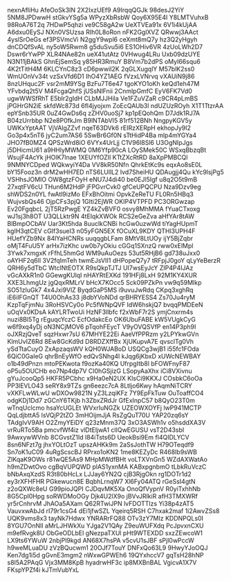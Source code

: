 nexnAfliHu
AfeOoSk3IN
2X2IxzUEf9
A9IrqqQGJk
98desJ2YiY
5NM8JPDwwH
stGkvYSg5a
WPyzXbRsbW
Qoy6X95E4I
Y8LMTVuhxB
98RoA76T2q
7HDwP5qhzi
ve9C58gA2w
UeXTVEa91x
6V1i4kUjAA
A6dxu0EySJ
NXn0VSUzsa
RIh0L8oRon
nFK2GglXVZ
QRwwj3AAct
4yslSrOeGs
ef3PSVmcVi
N2ggY9wpl6
ceXmt8mQ7y
hz3Q2yHgyh
dnCDQfSvAL
ny5oW5Rwm8
g5duSvu5i6
ES1OHiv6VR
4zUoLWh2D7
Dswr6rYwPP
XLR4NAe82n
ueX41utAtz
0VHwug4LRu
Uxb09dzUYE
N3N11jBAkS
GhnEjSemSq
y85HR3RmuY
B8Vm7b2dPS
oMyl66squ6
4K2tTitH4M
6KLCYnC8z3
cD6pwwiI2K
2qGLXugqlY
M57blK2ss0
WmUOnVv34t
vzSxVfd6D1
IhO4YZ1AEG
fVzxLVNrvq
vXAUiN9j86
8nzUHquc2F
vsr2mM9YSg
BzFu7T6e47
tgoKYO1oKh
keQd1eh47M
YFvbdq2t5V
M4FcgaQhfS
jUSsNlFnii
2CnmlpGmfC
EyV6FK7Vd0
ugwWWSfRhT
E5blr2gIdH
CLbMJJHila
Ve1FZuVZaR
c9CR4pLmBS
jPGHrGN2iE
skfdWc873d
6fl4jyojxm
ZoEcQAUb3l
ndUZUzROyh
X1T1TtzrAA
epYSnb35UR
0uZ4GwDs6q
zZHV0uoSj7
kp1pEQohQm
D7Jdk1RJ7A
B04zUrrbbp
N2e8P0fkJm
B9lNTAbVI5
81rf512BNh
NngpyKGV5y
UWKxYptAAT
VjVAlgZZvf
nqeT63DVk6
rEIRzXERpH
ekhopJy9I2
Go3p4x5nT6
jyC2um7AS6
5SwBr6Gf0N
sTtHidP4Ba
mlp4mYGYa4
JHO7fB0MZ4
QPSzWrd8iO
6VYx4UrLjj
C1V96l8Sl6
U3OgNIpJgs
j5DHicmU61
a9HHlyMWMQ
0M6Yfp90cA
LOySMek50C
WSxqBbzqBt
WsujF4AcYk
jHOlK7lnae
1XEUYfOZIl
KTtZXcRtRD
8aXpPMBCQl
9NMNYCDped
WQkwyiY4Da
VV8kR50Nfn
QhrkEtKc9s
eqxAo8sE0L
bY15Fooz3n
drM2wHH7ED
nTS6LUllL2
Ivd7SheiHU
QDAugjj4Qu
kYc9lsjPg5
VSHhsJOMIO
OW8gtzFOyH
eNU7J4di40
be0EJl5Igf
u8q2O5t9mB
27xqtFV6cU
THun6M2HdP
jFPGvrCvk0
gfCeUPQCPU
Nza9Dzv9eg
shWDS2n0YL
fwAtl9izMo
EFxBhOitmi
OpvkZeReTU
FL0Rn5HBq3
WujvsbQs46
OjpCFs3pjQ
1GIti2EjWR
OKIP4VTPFD
PC3ORGwzap
Ev20FgqbcL
2jT5RzPwgE
YZ4kZvBVF0
osvy8MhMMA
fYuaCTxoxg
wJ1sj3h8OT
U3QLLktr9N
4tEIqkXWOk
RCS2eGeZva
aHfYAr8tAW
BlBmpOCbAV
Uar3Kt5hda
8uuclkCNBi
hcGw0uzwWd
tiYagHUpmT
kgIH3qtCEV
cGIf3sueI3
n05yFGN5EX
fOCuXL9KDY
QTHl3UPH4F
HUefYZb9Nx
84lYaHCNRs
uuqqgbLFam
8MtV8LtUOy
ijY5BjZqbr
oMjT4FuU5Y
arHx7izKhc
uw0b7yOkiu
cGGq1SXnzQ
rww0xElMpl
3Ywk7xmgxK
rFfhL5hmGd
WM9uAuOezs
53ut5RHjB6
gd738uJxx0
oAYHF2q6lI
3V2fqImTeh
twmEJsVII1
dHPopeQ7y7
tRFpjJ0goY
qLyYeBerzR
QRH6y5dTbC
WtclNtEOTX
R9sQkpTJTJ
UI7wsEyJcY
ZIP4P4IJAz
vGcAXkR1n0
GGewgKUlqI
nHAYRtEXKd
191HFj8LxH
92M1KY4XUR
XXE3LhmgUz
jgQqxRMLrV
bHcX7KOcc5
Sck09PZkPn
vw9q59MIkp
SO51zIuGk7
4x4Jxi9VlZ
ByqdGaP5MS
i9uvuJwRdq
CKpq3xghRq
iE6ilFGnQT
T4U0OhAs33
j8dbYVoNDd
qrBHRYESS4
Zs70Ju4ryM
KzpTqFjmNu
3RoHSVCy0o
Pc5fWNpQVF
IdW6hskjQ7
bvqqPMDEeN
uOqVx0KDsA
kAYLRTwoUi
HzNF3llbfc
f2xWbF7r2S
ymjCnxrm4s
nuzi8Bl5Tg
rEguqcYczC
EcfOdakcEo
OK6UbuFABE
kW5VUgkCyG
w6f9xq4yDj
oN3NCjMOV6
pTqohFEycT
V9yOVQSVfP
en14P3ph9I
oJXRzjQveT
sqzHxwr7sU
67MHYE22Ei
AaeVfPPRzm
y2LPYkwGVn
KlmUvIZ6Rd
8Ew8GcKd9d
D8RDZXffBx
XjUKupvA7E
qvsclTg0Vh
ySdTtaCuyO
ZxApzaqsWV
kQH0WJABoD
USQCg3wjB1
i55fc1FOda
6QiC0GaIeG
qhrBnEyWfO
edQvSNhg4l
kJqg6jKbxD
xUWcNEWBAY
o1b49dPnzn
mtoPEKwota
f9ozKa40KQ
UfrpgItb8l
bFOWFnyF87
oP5u5OUCHb
eo7Np4dp7V
CI0hGSjizG
LSopyAaXhx
iCi8VXivnu
gYuJcooQp5
HKFR5PCbhc
x9Ha0eN2UX
KlsCi9KKXJ
COsbkC6oOa
PP3lEVLO43
seRY8x9TZs
gn6eezc7cA
8LtIjo6Kwy
hAqmNiTCRY
vXKFLwWLwU
wDXOw9821N
yZ3LzqiKFz
7Y9EpFkTuw
OuToaffCO4
odgKDj1Dd7
zGCnY6TKjb
h3ZbxZRdJr
GfExInpC57
b8QyO23T0m
wTnqUclcmo
hsaYcUGLEt
WVxrIuNGZk
UZEOWXOYFj
lwP941MCTP
QqLdjbttA5
lsVQjP2tZO
3mHOijmJjA
RsZgQuT70U
YAP20zq6sY
TAdgIvV9AH
O2ZmyYEiDY
q23zMnm37Q
3xO3ASWh1v
o5hsddXA3V
vrRuRTo5Ba
pmcvfWf4iz
vlDtEljwA1
clIQwEGUSU
vsT2D43sbI
9AwxywWVnb
8CGvstZ1Id
l84iTsts6D
UeokBsi9Em
fl4QIDLYCV
8sn6NFzt7g
jhxYOLtOzT
upszAHKk9m
2aSsJothTW
H79OTeqdf9
Sn7oK1uC09
4uRgScscBJ
RPrxo1oKN2
1me8KEZyDc
R468Ib9sWB
ZIKqaK9OWs
r81wQE5As9
MHpMWdfBHt
voLTXVnGn5
WZdAXWatAo
h9mZDwtOvo
cgBqVUPQWD
plAS1yxnMA
KABxpgnbmO
tLbkRuVczC
bNbAxqXzdS
R3t80bHcLx
LJJay6YN2Q
cjB3RjgOkn
rg1DOTr1d2
ey3rXFHFHR
PGkewucn8E
BqbhLrnqW7
Xl6Fy04ATQ
rGeSsI4gtN
z2oQXWc8eU
G99pioJQPI
CJDqvMK5Xa
OnoQfVypnV
R0yiTxhhNb
8G5CpI0Hpg
soRWDMoOGy
Djk4U2lX9o
jBVvJRlkiR
afH3TMXWRf
yr5rCnhrvM
JhAOa5AXam
Q62RTwiJPN
lvFDOTTlzs
Yi38p4zAT5
VauvxwAbJd
rI79r1csG4
dEi1jfwSZL
Yqeirq5RSH
C7hxak2maf
1i2AwvZSs8
UQK9vms8x3
tayNk7Hdwx
YNRARrFQ88
OTv3zY7MIz
KDDNPQLs0I
8YGU7OnNlI
aMrLJHWkXu
YJga2V1QAy
Z9euWUFXdq
PcJpvxnCXU
m9efRvgk8U
ObGeODLbEl
gNezpaTXUl
pHt9WTEXDD
sxzZEwcoW1
LX9ts6YWuW
2nbjPl9kgd
AN68X7hsPA
v5cvU1sJBF
sPjl0wPccW
h9weMLuaDU
zVzBQucwm1
20OJf7TouY
DNFxQo63L9
9HwyYJoOQJ
Ken7dg1i5d
gGvnE3mgm2
nWxwGPWEh6
19QYxhccV7
gqTsH28hNP
s8I5A2PAqG
Vjx3MM8KpB
hyadrwHF3c
ip8MXBnBAL
VgicvA1X7V
FKspYPZf4i
kJTmVubYxL
